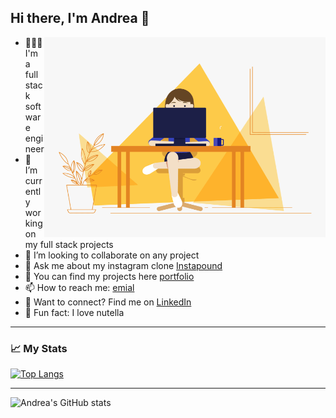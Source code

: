 ## Hi there, I'm Andrea 👋

<img align="right" alt="GIF" src="https://github.com/andreacanog/andreacanog/blob/main/code.gif?raw=true" width="450" height="320"/>


- 👩🏻‍💻 I'm a full stack software engineer
- 🔭 I’m currently working on my full stack projects 
- 👯 I’m looking to collaborate on any project
- 💬 Ask me about my instagram clone [Instapound](https://github.com/andreacanog/Instapound)
- 📁 You can find my projects here [portfolio](https://andreacano.dev/)
- 📫 How to reach me: [emial](mailto:andreacanogisbert@gmail.com?subject=[GitHub]%20Source%20Han%20San)
- 🔗 Want to connect? Find me on [LinkedIn](https://www.linkedin.com/in/andrea-cano-gisbert-4402151b8/)
- 🍫 Fun fact: I love nutella


---------------------------------------------------------------

### 📈 My Stats 
[![Top Langs](https://github-readme-stats.vercel.app/api/top-langs/?username=andreacanog&layout=compact)](https://github.com/andreacanog/github-readme-stats)

<!-- ![Andrea's GitHub stats](https://github-readme-stats.vercel.app/api/?username=andreacanog&count_private=true&theme=tokyonight&showicons=true) -->
----------------------------------------------------------------
![Andrea's GitHub stats](https://github-readme-stats.vercel.app/api?username=andreacanog&count_private=true)






